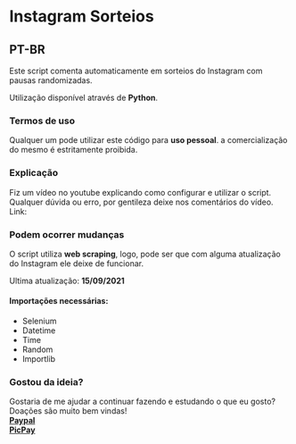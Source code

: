 # Instagram Sorteios
## PT-BR

Este script comenta automaticamente em sorteios do Instagram com pausas randomizadas.<br>

Utilização disponível através de **Python**.<br>

### Termos de uso
Qualquer um pode utilizar este código para **uso pessoal**. a comercialização do mesmo é estritamente proibida.<br>

### Explicação
Fiz um vídeo no youtube explicando como configurar e utilizar o script.<br>
Qualquer dúvida ou erro, por gentileza deixe nos comentários do vídeo. <br>
Link: <br>

### Podem ocorrer mudanças
O script utiliza **web scraping**, logo, pode ser que com alguma atualização do Instagram ele deixe de funcionar.<br>

Ultima atualização: **15/09/2021**<br>

#### Importações necessárias:
- Selenium<br>
- Datetime<br>
- Time<br>
- Random<br>
- Importlib<br>

### Gostou da ideia?<br>
Gostaria de me ajudar a continuar fazendo e estudando o que eu gosto?<br>
Doações são muito bem vindas!<br>
**[Paypal](https://www.paypal.com/donate?business=9JLBAMGH5985E&currency_code=BRL)**<br>**[PicPay](https://app.picpay.com/user/mts.e)**